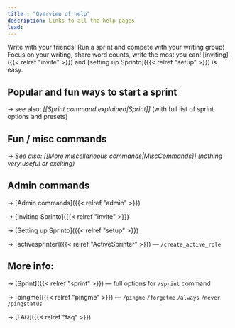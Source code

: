 ```yaml
---
title : "Overview of help"
description: Links to all the help pages
lead: 
---
```


Write with your friends! Run a sprint and compete with your writing group! Focus on your writing, share word counts, write the most you can! [inviting]({{< relref "invite" >}}) and [setting up Sprinto]({{< relref "setup" >}}) is easy.

## Popular and fun ways to start a sprint

→ see also: _[[Sprint command explained|Sprint]]_ (with full list of sprint options and presets)

## Fun / misc commands

→ _See also: [[More miscellaneous commands|MiscCommands]] (nothing very useful or exciting)_

## Admin commands

→ [Admin commands]({{< relref "admin" >}})

→ [Inviting Sprinto]({{< relref "invite" >}})

→ [Setting up Sprinto]({{< relref "setup" >}}) 

→ [activesprinter]({{< relref "ActiveSprinter" >}})  — `/create_active_role`


## More info:

→ [Sprint]({{< relref "sprint" >}})  — full options for `/sprint` command

→ [pingme]({{< relref "pingme" >}})  — `/pingme` `/forgetme` `/always` `/never` `/pingstatus`

→ [FAQ]({{< relref "faq" >}}) 

